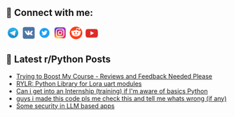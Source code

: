## 🔎 Connect with me:
[<img src="https://github.com/bullbesh/bullbesh/blob/main/images/Telegram.png" width="32" height="32" />](https://t.me/bullbesh)
[<img src="https://github.com/bullbesh/bullbesh/blob/main/images/VK.png" width="32" height="32" />](https://vk.com/bullbesh)
[<img src="https://github.com/bullbesh/bullbesh/blob/main/images/Twitter.png" width="32" height="32" />](https://twitter.com/bullbesh1)
[<img src="https://github.com/bullbesh/bullbesh/blob/main/images/Instagram.png" width="32" height="32" />](https://www.instagram.com/bullbesh)
[<img src="https://github.com/bullbesh/bullbesh/blob/main/images/Reddit.png" width="32" height="32" />](https://www.reddit.com/user/bullbesh)
[<img src="https://github.com/bullbesh/bullbesh/blob/main/images/YouTube.png" width="32" height="32" />](https://www.youtube.com/channel/UCtfjRs6uzgq5mfm8S06WTcg)

## 📕 Latest r/Python Posts
<!-- BLOG-POST-LIST:START -->
- [Trying to Boost My Course - Reviews and Feedback Needed Please](https://www.reddit.com/r/Python/comments/1kam52d/trying_to_boost_my_course_reviews_and_feedback/)
- [RYLR: Python Library for Lora uart modules](https://www.reddit.com/r/Python/comments/1kak4r7/rylr_python_library_for_lora_uart_modules/)
- [Can i get into an Internship &lpar;training&rpar; if I&#39;m aware of basics Python](https://www.reddit.com/r/Python/comments/1kaj0gk/can_i_get_into_an_internship_training_if_im_aware/)
- [guys i made this code pls me check this and tell me whats wrong &lpar;if any&rpar;](https://www.reddit.com/r/Python/comments/1kaiz29/guys_i_made_this_code_pls_me_check_this_and_tell/)
- [Some security in LLM based apps](https://www.reddit.com/r/Python/comments/1kahx5r/some_security_in_llm_based_apps/)
<!-- BLOG-POST-LIST:END -->
